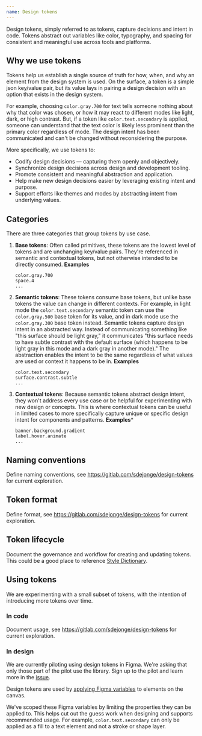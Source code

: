 ```yaml
---
name: Design tokens
---
```


Design tokens, simply referred to as tokens, capture decisions and intent in code. Tokens abstract out variables like color, typography, and spacing for consistent and meaningful use across tools and platforms.

## Why we use tokens

Tokens help us establish a single source of truth for how, when, and why an element from the design system is used. On the surface, a token is a simple json key/value pair, but its value lays in pairing a design decision with an option that exists in the design system.

For example, choosing `color.gray.700` for text tells someone nothing about why that color was chosen, or how it may react to different modes like light, dark, or high contrast. But, if a token like `color.text.secondary` is applied, someone can understand that the text color is likely less prominent than the primary color regardless of mode. The design intent has been communicated and can't be changed without reconsidering the purpose.

More specifically, we use tokens to:

- Codify design decisions — capturing them openly and objectively.
- Synchronize design decisions across design and development tooling.
- Promote consistent and meaningful abstraction and application.
- Help make new design decisions easier by leveraging existing intent and purpose.
- Support efforts like themes and modes by abstracting intent from underlying values.

## Categories

There are three categories that group tokens by use case.

1. **Base tokens**: Often called primitives, these tokens are the lowest level of tokens and are unchanging key/value pairs. They're referenced in semantic and contextual tokens, but not otherwise intended to be directly consumed.
   **Examples**
    ```
    color.gray.700
    space.4
    ...
    ```
1. **Semantic tokens**: These tokens consume base tokens, but unlike base tokens the value can change in different contexts. For example, in light mode the `color.text.secondary` semantic token can use the `color.gray.500` base token for its value, and in dark mode use the `color.gray.300` base token instead. Semantic tokens capture design intent in an abstracted way. Instead of communicating something like "this surface should be light gray," it communicates "this surface needs to have subtle contrast with the default surface (which happens to be light gray in this mode and a dark gray in another mode)." The abstraction enables the intent to be the same regardless of what values are used or context it happens to be in.
   **Examples**
    ```
    color.text.secondary
    surface.contrast.subtle
    ...
    ```
1. **Contextual tokens**: Because semantic tokens abstract design intent, they won't address every use case or be helpful for experimenting with new design or concepts. This is where contextual tokens can be useful in limited cases to more specifically capture unique or specific design intent for components and patterns.
   **Examples***
   ```
   banner.background.gradient
   label.hover.animate
   ...
   ```

## Naming conventions

<todo>Define naming conventions, see https://gitlab.com/sdejonge/design-tokens for current exploration.</todo>

## Token format

<todo>Define format, see https://gitlab.com/sdejonge/design-tokens for current exploration.</todo>

## Token lifecycle

<todo>Document the governance and workflow for creating and updating tokens. This could be a good place to reference [Style Dictionary](https://amzn.github.io/style-dictionary).</todo>

## Using tokens

We are experimenting with a small subset of tokens, with the intention of introducing more tokens over time.

### In code

<todo>Document usage, see https://gitlab.com/sdejonge/design-tokens for current exploration.</todo>

### In design

<note>We are currently piloting using design tokens in Figma. We're asking that only those part of the pilot use the library. Sign up to the pilot and learn more in the [issue](https://gitlab.com/gitlab-org/gitlab-services/design.gitlab.com/-/issues/1771).</note>

Design tokens are used by [applying Figma variables](https://help.figma.com/hc/en-us/articles/15343107263511-Apply-variables-to-designs) to elements on the canvas.

We've scoped these Figma variables by limiting the properties they can be applied to. This helps cut out the guess work when designing and supports recommended usage. For example, `color.text.secondary` can only be applied as a fill to a text element and not a stroke or shape layer.
